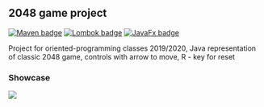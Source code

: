 ## 2048 game project

[![Maven badge](https://img.shields.io/badge/Maven-3.6.1-red)](https://maven.apache.org)
[![Lombok badge](https://img.shields.io/badge/Project_Lombok-1.18.12-blue)](https://mvnrepository.com/artifact/org.projectlombok/lombok)
[![JavaFx badge](https://img.shields.io/badge/JavaFX_Graphics-15_ea+1-green)](https://mvnrepository.com/artifact/org.openjfx/javafx-graphics)

Project for oriented-programming classes 2019/2020,
Java representation of classic 2048 game, controls with arrow to move, R - key for reset

### Showcase

![](res/2048.gif)
